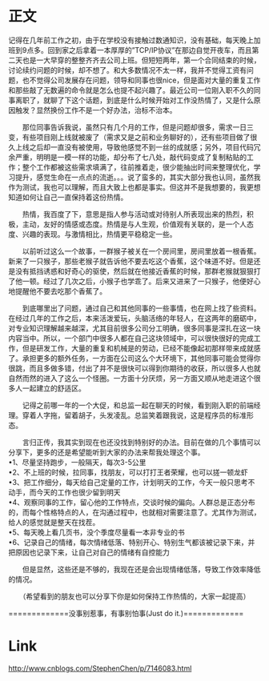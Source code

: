 
# 正文

记得在几年前工作之初，由于在学校没有接触过数通知识，没有基础，每天晚上加班到9点多。回到家之后拿着一本厚厚的”TCP/IP协议”在那边自觉开夜车，而且第二天也是一大早穿的整整齐齐去公司上班。但短短两年，第一个合同结束的时候，讨论续约问题的时候，却不想了。和大多数情况不太一样，我并不觉得工资有问题，也不觉得公司发展存在问题，领导和同事也很nice，但是面对大量的重复工作和那些敲了无数遍的命令就是怎么也提不起兴趣了。最近公司一位刚入职不久的同事离职了，就聊了下这个话题，到底是什么时候开始对工作没热情了，又是什么原因触发？显然换份工作不是一个好办法，治标不治本。

　　那位同事告诉我说，虽然只有几个月的工作，但是问题却很多，需求一日三变，有些项目刚上线就被废了（需求又是之前和业务聊好的），还有些项目做了很久上线之后却一直没有被使用，导致他感觉不到一丝的成就感；另外，项目代码冗余严重，明明是一模一样的功能，却分布了七八处，敲代码变成了复制粘贴的工作；整个工作都被这些需求填满了，往前推着走，很少能抽出时间来整理优化，学习提升，感觉生命在一点点的流逝。。。说了蛮多的，其实大部分我也认同，虽然我作为测试，我也可以理解，而且大致上也都是事实。但这并不是我想要的，我更想知道如何让自己一直保持着这份热情。

　　热情，我百度了下，意思是指人参与活动或对待别人所表现出来的热烈，积极，主动，友好的情感或态度。热情是与人生观，价值观有关联的，是一个人态度、兴趣的表现。与激情相比，热情更平稳稳定一些。

　　以前听过这么一个故事，一群猴子被关在一个房间里，房间里放着一根香蕉。新来了一只猴子，那些老猴子就告诉他不要去吃这个香蕉，这个味道不好。但是还是没有抵挡诱惑和好奇心的驱使，然后就在他接近香蕉的时候，那群老猴就狠狠打了他一顿。经过了几次之后，小猴子也学乖了。后来又进来了一只猴子，他便好心地提醒他不要去吃那个香蕉了。

　　到底哪里出了问题，通过自己和其他同事的一些事情，也在网上找了些资料。在经过几年的工作之后，本来活泼爱玩，头脑活络的年轻人，在这两年的磨砺中，对专业知识理解越来越深，尤其目前很多公司分工明确，很多同事是深扎在这一块内容当中。所以，一个部门中很多人都在自己这块领域中，可以很快很好的完成工作，但是研发工作，大量的重复和机械是的劳动，已经不能像起初那样带来成就感了。承担更多的额外任务，一方面在公司这么个大环境下，其他同事可能会觉得你很跳，而且多做多错，付出了并不是很快可以得到你期待的收获，所以很多人也就自然而然的进入了这么一个怪圈。一方面十分厌烦，另一方面又顺从地走进这个很多人一起建立的舒适区。

　　记得之前哪一年的一个大促，和总监一起在聊天的时候，看到刚入职的前端经理。穿着人字拖，留着胡子，头发凌乱。总监笑着跟我说，这是程序员的标准形态。

　　言归正传，我其实到现在也还没找到特别好的办法。目前在做的几个事情可以分享下，更多的还是希望能听到大家的办法来帮我处理这个事。
  <br/>
•1、尽量坚持跑步，一般隔天，每次3-5公里
<br/>
•2、不上班的时候，拉同事，找朋友，可以打打王者荣耀，也可以搓一顿龙虾
<br/>
•3、把工作细分，每天给自己定量的工作，计划明天的工作，今天一般只思考不动手，而今天的工作也很少留到明天
<br/>
•4、观察同事的工作，留心他的工作特点，交谈时候的偏向。人群总是正态分布的，而每个性格特点的人，在沟通过程中，也就相对需要注意了。尤其作为测试，给人的感觉就是整天在找茬。
<br/>
•5、每天晚上看几页书，没个季度尽量看一本非专业的书
<br/>
•6、记录自己的情绪，每次情绪低落、特别开心、特别生气都该被记录下来，并把原因也记录下来，让自己对自己的情绪有自控能力

　　但是显然，这些还是不够的，我现在还是会出现情绪低落，导致工作效率降低的情况。

　　（希望看到的朋友也可以分享下你是如何保持工作热情的，大家一起提高）

=============没事别惹事，有事别怕事(Just do it.)=============

# Link 
http://www.cnblogs.com/StephenChen/p/7146083.html

